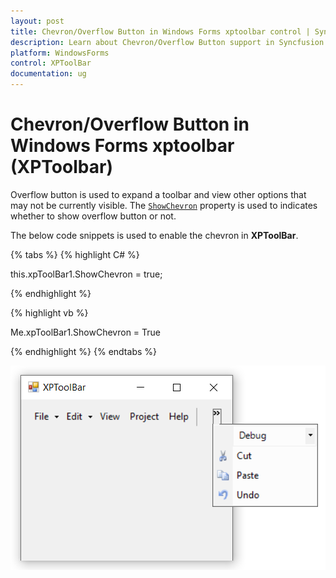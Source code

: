 ```yaml
---
layout: post
title: Chevron/Overflow Button in Windows Forms xptoolbar control | Syncfusion
description: Learn about Chevron/Overflow Button support in Syncfusion Windows Forms xptoolbar (XPToolbar) control and more details.
platform: WindowsForms
control: XPToolBar
documentation: ug
---
```


# Chevron/Overflow Button in Windows Forms xptoolbar (XPToolbar)

Overflow button is used to expand a toolbar and view other options that may not be currently visible. The [`ShowChevron`](https://help.syncfusion.com/cr/windowsforms/Syncfusion.Windows.Forms.Tools.XPMenus.XPToolBar.html#Syncfusion_Windows_Forms_Tools_XPMenus_XPToolBar_ShowChevron) property is used to indicates whether to show overflow button or not.


The below code snippets is used to enable the chevron in **XPToolBar**.

{% tabs %}
{% highlight C# %}

this.xpToolBar1.ShowChevron = true;

{% endhighlight %}

{% highlight vb %}

Me.xpToolBar1.ShowChevron = True

{% endhighlight %}
{% endtabs %}

![Chevron/Overflow Button](Chevron_Images/Chevron.png)
